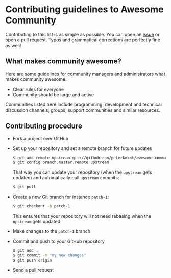 # Contributing guidelines to Awesome Community

Contributing to this list is as simple as possible. You can open an [issue](https://github.com/peterkokot/awesome-community/issues)
or open a pull request. Typos and grammatical corrections are perfectly fine as well!

## What makes community awesome?

Here are some guidelines for community managers and administrators what makes community awesome:

* Clear rules for everyone
* Community should be large and active

Communities listed here include programming, development and technical discussion channels, groups, support communities and similar resources.

## Contributing procedure

* Fork a project over GitHub

* Set up your repository and set a remote branch for future updates

  ```bash
  $ git add remote upstream git://github.com/peterkokot/awesome-community.git
  $ git config branch.master.remote upstream
  ```

  That way you can update your repository (when the `upstream` gets updated) and automatically pull `upstream` commits:

  ```bash
  $ git pull
  ```

* Create a new Git branch for instance `patch-1`:

  ```bash
  $ git checkout -b patch-1
  ```

  This ensures that your repository will not need rebasing when the `upstream` gets updated.

* Make changes to the `patch-1` branch

* Commit and push to your GitHub repository

  ```bash
  $ git add .
  $ git commit -m "my new changes"
  $ git push origin
  ```

* Send a pull request
